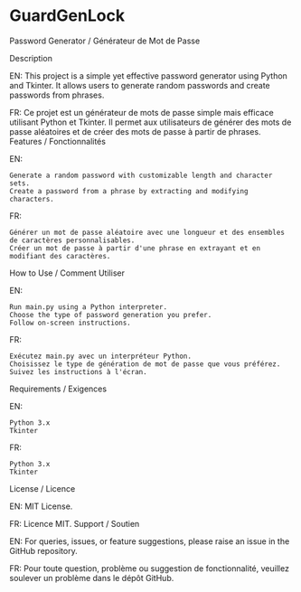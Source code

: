 # GuardGenLock
Password Generator / Générateur de Mot de Passe

Description

EN: This project is a simple yet effective password generator using Python and Tkinter. It allows users to generate random passwords and create passwords from phrases.

FR: Ce projet est un générateur de mots de passe simple mais efficace utilisant Python et Tkinter. Il permet aux utilisateurs de générer des mots de passe aléatoires et de créer des mots de passe à partir de phrases.
Features / Fonctionnalités

EN:

    Generate a random password with customizable length and character sets.
    Create a password from a phrase by extracting and modifying characters.

FR:

    Générer un mot de passe aléatoire avec une longueur et des ensembles de caractères personnalisables.
    Créer un mot de passe à partir d'une phrase en extrayant et en modifiant des caractères.

How to Use / Comment Utiliser

EN:

    Run main.py using a Python interpreter.
    Choose the type of password generation you prefer.
    Follow on-screen instructions.

FR:

    Exécutez main.py avec un interpréteur Python.
    Choisissez le type de génération de mot de passe que vous préférez.
    Suivez les instructions à l'écran.

Requirements / Exigences

EN:

    Python 3.x
    Tkinter

FR:

    Python 3.x
    Tkinter

License / Licence

EN: MIT License.

FR: Licence MIT.
Support / Soutien

EN: For queries, issues, or feature suggestions, please raise an issue in the GitHub repository.

FR: Pour toute question, problème ou suggestion de fonctionnalité, veuillez soulever un problème dans le dépôt GitHub.
